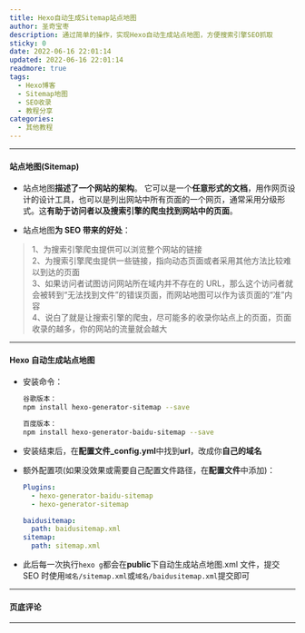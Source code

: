 ```yaml
---
title: Hexo自动生成Sitemap站点地图
author: 圣奇宝枣
description: 通过简单的操作，实现Hexo自动生成站点地图，方便搜索引擎SEO抓取
sticky: 0
date: 2022-06-16 22:01:14
updated: 2022-06-16 22:01:14
readmore: true
tags:
  - Hexo博客
  - Sitemap地图
  - SEO收录
  - 教程分享
categories:
  - 其他教程
---
```


---

#### **站点地图(Sitemap)**

- 站点地图**描述了一个网站的架构**。 它可以是一个**任意形式的文档**，用作网页设计的设计工具，也可以是列出网站中所有页面的一个网页，通常采用分级形式。这**有助于访问者以及搜索引擎的爬虫找到网站中的页面**。

- 站点地图**为 SEO 带来的好处**：

<!-- more -->

> 1、为搜索引擎爬虫提供可以浏览整个网站的链接  
> 2、为搜索引擎爬虫提供一些链接，指向动态页面或者采用其他方法比较难以到达的页面  
> 3、如果访问者试图访问网站所在域内并不存在的 URL，那么这个访问者就会被转到“无法找到文件”的错误页面，而网站地图可以作为该页面的“准”内容  
> 4、说白了就是让搜索引擎的爬虫，尽可能多的收录你站点上的页面，页面收录的越多，你的网站的流量就会越大

---

#### **Hexo 自动生成站点地图**

- 安装命令：

  ```bash
  谷歌版本：
  npm install hexo-generator-sitemap --save

  百度版本：
  npm install hexo-generator-baidu-sitemap --save
  ```

- 安装结束后，在**配置文件\_config.yml**中找到**url**，改成你**自己的域名**

- 额外配置项(如果没效果或需要自己配置文件路径，在**配置文件**中添加)：

  ```yaml
  Plugins:
    - hexo-generator-baidu-sitemap
    - hexo-generator-sitemap

  baidusitemap:
    path: baidusitemap.xml
  sitemap:
    path: sitemap.xml
  ```

- 此后每一次执行`hexo g`都会在**public**下自动生成站点地图.xml 文件，提交 SEO 时使用`域名/sitemap.xml`或`域名/baidusitemap.xml`提交即可

---

#### **页底评论**

---
